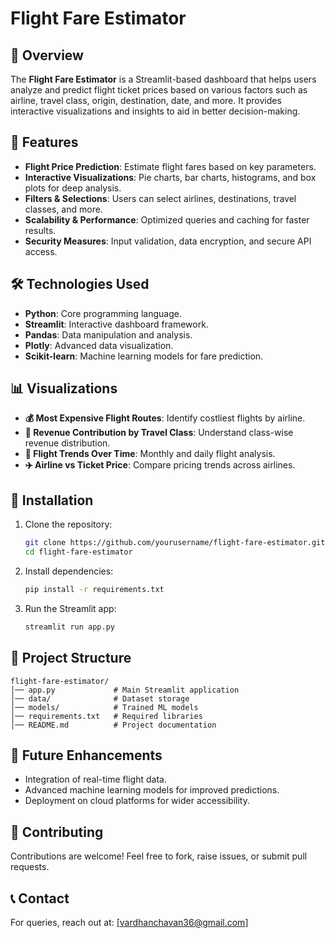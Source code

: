 # Flight Fare Estimator

## 📌 Overview
The **Flight Fare Estimator** is a Streamlit-based dashboard that helps users analyze and predict flight ticket prices based on various factors such as airline, travel class, origin, destination, date, and more. It provides interactive visualizations and insights to aid in better decision-making.

## 🚀 Features
- **Flight Price Prediction**: Estimate flight fares based on key parameters.
- **Interactive Visualizations**: Pie charts, bar charts, histograms, and box plots for deep analysis.
- **Filters & Selections**: Users can select airlines, destinations, travel classes, and more.
- **Scalability & Performance**: Optimized queries and caching for faster results.
- **Security Measures**: Input validation, data encryption, and secure API access.

## 🛠️ Technologies Used
- **Python**: Core programming language.
- **Streamlit**: Interactive dashboard framework.
- **Pandas**: Data manipulation and analysis.
- **Plotly**: Advanced data visualization.
- **Scikit-learn**: Machine learning models for fare prediction.

## 📊 Visualizations
- **💰 Most Expensive Flight Routes**: Identify costliest flights by airline.
- **🥧 Revenue Contribution by Travel Class**: Understand class-wise revenue distribution.
- **📆 Flight Trends Over Time**: Monthly and daily flight analysis.
- **✈️ Airline vs Ticket Price**: Compare pricing trends across airlines.

## 🔧 Installation
1. Clone the repository:
   ```bash
   git clone https://github.com/yourusername/flight-fare-estimator.git
   cd flight-fare-estimator
   ```
2. Install dependencies:
   ```bash
   pip install -r requirements.txt
   ```
3. Run the Streamlit app:
   ```bash
   streamlit run app.py
   ```

## 📂 Project Structure
```
flight-fare-estimator/
│── app.py             # Main Streamlit application
│── data/              # Dataset storage
│── models/            # Trained ML models
│── requirements.txt   # Required libraries
│── README.md          # Project documentation
```

## 🔮 Future Enhancements
- Integration of real-time flight data.
- Advanced machine learning models for improved predictions.
- Deployment on cloud platforms for wider accessibility.

## 🤝 Contributing
Contributions are welcome! Feel free to fork, raise issues, or submit pull requests.

## 📞 Contact
For queries, reach out at: [vardhanchavan36@gmail.com]

